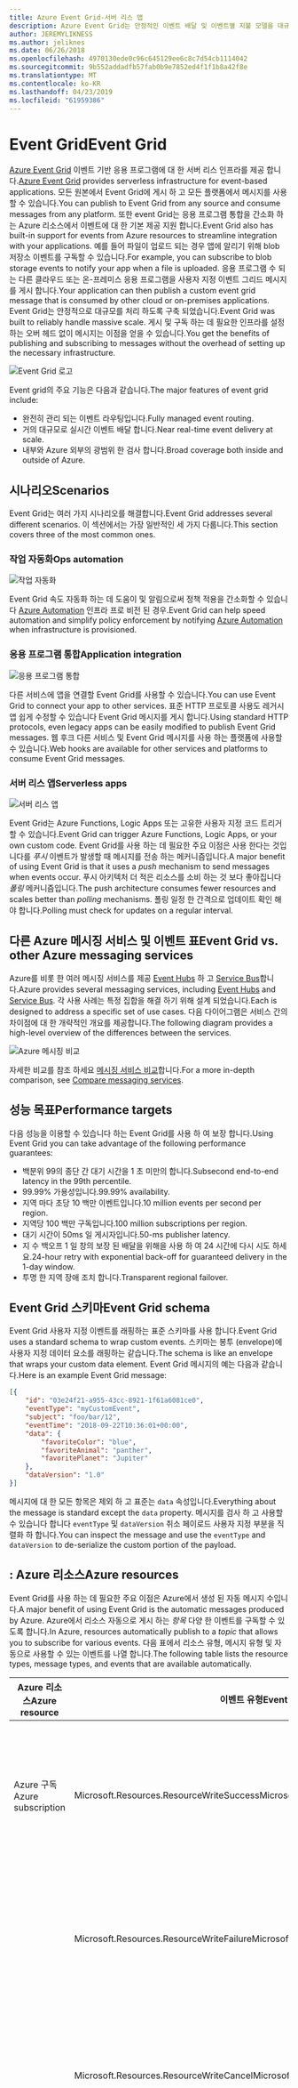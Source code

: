 ```yaml
---
title: Azure Event Grid-서버 리스 앱
description: Azure Event Grid는 안정적인 이벤트 배달 및 이벤트별 지불 모델을 대규모로 라우팅에 대 한 서버 리스 솔루션입니다.
author: JEREMYLIKNESS
ms.author: jeliknes
ms.date: 06/26/2018
ms.openlocfilehash: 4970130ede0c96c645129ee6c8c7d54cb1114042
ms.sourcegitcommit: 9b552addadfb57fab0b9e7852ed4f1f1b8a42f8e
ms.translationtype: MT
ms.contentlocale: ko-KR
ms.lasthandoff: 04/23/2019
ms.locfileid: "61959386"
---
```

# <a name="event-grid"></a><span data-ttu-id="a8062-103">Event Grid</span><span class="sxs-lookup"><span data-stu-id="a8062-103">Event Grid</span></span>

<span data-ttu-id="a8062-104">[Azure Event Grid](/azure/event-grid/overview) 이벤트 기반 응용 프로그램에 대 한 서버 리스 인프라를 제공 합니다.</span><span class="sxs-lookup"><span data-stu-id="a8062-104">[Azure Event Grid](/azure/event-grid/overview) provides serverless infrastructure for event-based applications.</span></span> <span data-ttu-id="a8062-105">모든 원본에서 Event Grid에 게시 하 고 모든 플랫폼에서 메시지를 사용할 수 있습니다.</span><span class="sxs-lookup"><span data-stu-id="a8062-105">You can publish to Event Grid from any source and consume messages from any platform.</span></span> <span data-ttu-id="a8062-106">또한 event Grid는 응용 프로그램 통합을 간소화 하는 Azure 리소스에서 이벤트에 대 한 기본 제공 지원 합니다.</span><span class="sxs-lookup"><span data-stu-id="a8062-106">Event Grid also has built-in support for events from Azure resources to streamline integration with your applications.</span></span> <span data-ttu-id="a8062-107">예를 들어 파일이 업로드 되는 경우 앱에 알리기 위해 blob 저장소 이벤트를 구독할 수 있습니다.</span><span class="sxs-lookup"><span data-stu-id="a8062-107">For example, you can subscribe to blob storage events to notify your app when a file is uploaded.</span></span> <span data-ttu-id="a8062-108">응용 프로그램 수 되는 다른 클라우드 또는 온-프레미스 응용 프로그램을 사용자 지정 이벤트 그리드 메시지를 게시 합니다.</span><span class="sxs-lookup"><span data-stu-id="a8062-108">Your application can then publish a custom event grid message that is consumed by other cloud or on-premises applications.</span></span> <span data-ttu-id="a8062-109">Event Grid는 안정적으로 대규모를 처리 하도록 구축 되었습니다.</span><span class="sxs-lookup"><span data-stu-id="a8062-109">Event Grid was built to reliably handle massive scale.</span></span> <span data-ttu-id="a8062-110">게시 및 구독 하는 데 필요한 인프라를 설정 하는 오버 헤드 없이 메시지는 이점을 얻을 수 있습니다.</span><span class="sxs-lookup"><span data-stu-id="a8062-110">You get the benefits of publishing and subscribing to messages without the overhead of setting up the necessary infrastructure.</span></span>

![Event Grid 로고](./media/event-grid-logo.png)

<span data-ttu-id="a8062-112">Event grid의 주요 기능은 다음과 같습니다.</span><span class="sxs-lookup"><span data-stu-id="a8062-112">The major features of event grid include:</span></span>

* <span data-ttu-id="a8062-113">완전히 관리 되는 이벤트 라우팅입니다.</span><span class="sxs-lookup"><span data-stu-id="a8062-113">Fully managed event routing.</span></span>
* <span data-ttu-id="a8062-114">거의 대규모로 실시간 이벤트 배달 합니다.</span><span class="sxs-lookup"><span data-stu-id="a8062-114">Near real-time event delivery at scale.</span></span>
* <span data-ttu-id="a8062-115">내부와 Azure 외부의 광범위 한 검사 합니다.</span><span class="sxs-lookup"><span data-stu-id="a8062-115">Broad coverage both inside and outside of Azure.</span></span>

## <a name="scenarios"></a><span data-ttu-id="a8062-116">시나리오</span><span class="sxs-lookup"><span data-stu-id="a8062-116">Scenarios</span></span>

<span data-ttu-id="a8062-117">Event Grid는 여러 가지 시나리오를 해결합니다.</span><span class="sxs-lookup"><span data-stu-id="a8062-117">Event Grid addresses several different scenarios.</span></span> <span data-ttu-id="a8062-118">이 섹션에서는 가장 일반적인 세 가지 다룹니다.</span><span class="sxs-lookup"><span data-stu-id="a8062-118">This section covers three of the most common ones.</span></span>

### <a name="ops-automation"></a><span data-ttu-id="a8062-119">작업 자동화</span><span class="sxs-lookup"><span data-stu-id="a8062-119">Ops automation</span></span>

![작업 자동화](./media/ops-automation.png)

<span data-ttu-id="a8062-121">Event Grid 속도 자동화 하는 데 도움이 및 알림으로써 정책 적용을 간소화할 수 있습니다 [Azure Automation](https://docs.microsoft.com/azure/automation) 인프라 프로 비전 된 경우.</span><span class="sxs-lookup"><span data-stu-id="a8062-121">Event Grid can help speed automation and simplify policy enforcement by notifying [Azure Automation](https://docs.microsoft.com/azure/automation) when infrastructure is provisioned.</span></span>

### <a name="application-integration"></a><span data-ttu-id="a8062-122">응용 프로그램 통합</span><span class="sxs-lookup"><span data-stu-id="a8062-122">Application integration</span></span>

![응용 프로그램 통합](./media/app-integration.png)

<span data-ttu-id="a8062-124">다른 서비스에 앱을 연결할 Event Grid를 사용할 수 있습니다.</span><span class="sxs-lookup"><span data-stu-id="a8062-124">You can use Event Grid to connect your app to other services.</span></span> <span data-ttu-id="a8062-125">표준 HTTP 프로토콜 사용도 레거시 앱 쉽게 수정할 수 있습니다 Event Grid 메시지를 게시 합니다.</span><span class="sxs-lookup"><span data-stu-id="a8062-125">Using standard HTTP protocols, even legacy apps can be easily modified to publish Event Grid messages.</span></span> <span data-ttu-id="a8062-126">웹 후크 다른 서비스 및 Event Grid 메시지를 사용 하는 플랫폼에 사용할 수 있습니다.</span><span class="sxs-lookup"><span data-stu-id="a8062-126">Web hooks are available for other services and platforms to consume Event Grid messages.</span></span>

### <a name="serverless-apps"></a><span data-ttu-id="a8062-127">서버 리스 앱</span><span class="sxs-lookup"><span data-stu-id="a8062-127">Serverless apps</span></span>

![서버 리스 앱](./media/serverless-apps.png)

<span data-ttu-id="a8062-129">Event Grid는 Azure Functions, Logic Apps 또는 고유한 사용자 지정 코드 트리거할 수 있습니다.</span><span class="sxs-lookup"><span data-stu-id="a8062-129">Event Grid can trigger Azure Functions, Logic Apps, or your own custom code.</span></span> <span data-ttu-id="a8062-130">Event Grid를 사용 하는 데 필요한 주요 이점은 사용 한다는 것입니다를 *푸시* 이벤트가 발생할 때 메시지를 전송 하는 메커니즘입니다.</span><span class="sxs-lookup"><span data-stu-id="a8062-130">A major benefit of using Event Grid is that it uses a *push* mechanism to send messages when events occur.</span></span> <span data-ttu-id="a8062-131">푸시 아키텍처 더 적은 리소스를 소비 하는 것 보다 좋아집니다 *폴링* 메커니즘입니다.</span><span class="sxs-lookup"><span data-stu-id="a8062-131">The push architecture consumes fewer resources and scales better than *polling* mechanisms.</span></span> <span data-ttu-id="a8062-132">폴링 일정 한 간격으로 업데이트 확인 해야 합니다.</span><span class="sxs-lookup"><span data-stu-id="a8062-132">Polling must check for updates on a regular interval.</span></span>

## <a name="event-grid-vs-other-azure-messaging-services"></a><span data-ttu-id="a8062-133">다른 Azure 메시징 서비스 및 이벤트 표</span><span class="sxs-lookup"><span data-stu-id="a8062-133">Event Grid vs. other Azure messaging services</span></span>

<span data-ttu-id="a8062-134">Azure를 비롯 한 여러 메시징 서비스를 제공 [Event Hubs](https://docs.microsoft.com/azure/event-hubs) 하 고 [Service Bus](https://docs.microsoft.com/azure/service-bus-messaging)합니다.</span><span class="sxs-lookup"><span data-stu-id="a8062-134">Azure provides several messaging services, including [Event Hubs](https://docs.microsoft.com/azure/event-hubs) and [Service Bus](https://docs.microsoft.com/azure/service-bus-messaging).</span></span> <span data-ttu-id="a8062-135">각 사용 사례는 특정 집합을 해결 하기 위해 설계 되었습니다.</span><span class="sxs-lookup"><span data-stu-id="a8062-135">Each is designed to address a specific set of use cases.</span></span> <span data-ttu-id="a8062-136">다음 다이어그램은 서비스 간의 차이점에 대 한 개략적인 개요를 제공합니다.</span><span class="sxs-lookup"><span data-stu-id="a8062-136">The following diagram provides a high-level overview of the differences between the services.</span></span>

![Azure 메시징 비교](./media/azure-messaging-services.png)

<span data-ttu-id="a8062-138">자세한 비교를 참조 하세요 [메시징 서비스 비교](https://docs.microsoft.com/azure/event-grid/compare-messaging-services)합니다.</span><span class="sxs-lookup"><span data-stu-id="a8062-138">For a more in-depth comparison, see [Compare messaging services](https://docs.microsoft.com/azure/event-grid/compare-messaging-services).</span></span>

## <a name="performance-targets"></a><span data-ttu-id="a8062-139">성능 목표</span><span class="sxs-lookup"><span data-stu-id="a8062-139">Performance targets</span></span>

<span data-ttu-id="a8062-140">다음 성능을 이용할 수 있습니다 하는 Event Grid를 사용 하 여 보장 합니다.</span><span class="sxs-lookup"><span data-stu-id="a8062-140">Using Event Grid you can take advantage of the following performance guarantees:</span></span>

* <span data-ttu-id="a8062-141">백분위 99의 종단 간 대기 시간을 1 초 미만의 합니다.</span><span class="sxs-lookup"><span data-stu-id="a8062-141">Subsecond end-to-end latency in the 99th percentile.</span></span>
* <span data-ttu-id="a8062-142">99.99% 가용성입니다.</span><span class="sxs-lookup"><span data-stu-id="a8062-142">99.99% availability.</span></span>
* <span data-ttu-id="a8062-143">지역 마다 초당 10 백만 이벤트입니다.</span><span class="sxs-lookup"><span data-stu-id="a8062-143">10 million events per second per region.</span></span>
* <span data-ttu-id="a8062-144">지역당 100 백만 구독입니다.</span><span class="sxs-lookup"><span data-stu-id="a8062-144">100 million subscriptions per region.</span></span>
* <span data-ttu-id="a8062-145">대기 시간이 50ms 일 게시자입니다.</span><span class="sxs-lookup"><span data-stu-id="a8062-145">50-ms publisher latency.</span></span>
* <span data-ttu-id="a8062-146">지 수 백오프 1 일 창의 보장 된 배달을 위해을 사용 하 여 24 시간에 다시 시도 하세요.</span><span class="sxs-lookup"><span data-stu-id="a8062-146">24-hour retry with exponential back-off for guaranteed delivery in the 1-day window.</span></span>
* <span data-ttu-id="a8062-147">투명 한 지역 장애 조치 합니다.</span><span class="sxs-lookup"><span data-stu-id="a8062-147">Transparent regional failover.</span></span>

## <a name="event-grid-schema"></a><span data-ttu-id="a8062-148">Event Grid 스키마</span><span class="sxs-lookup"><span data-stu-id="a8062-148">Event Grid schema</span></span>

<span data-ttu-id="a8062-149">Event Grid 사용자 지정 이벤트를 래핑하는 표준 스키마를 사용 합니다.</span><span class="sxs-lookup"><span data-stu-id="a8062-149">Event Grid uses a standard schema to wrap custom events.</span></span> <span data-ttu-id="a8062-150">스키마는 봉투 (envelope)에 사용자 지정 데이터 요소를 래핑하는 같습니다.</span><span class="sxs-lookup"><span data-stu-id="a8062-150">The schema is like an envelope that wraps your custom data element.</span></span> <span data-ttu-id="a8062-151">Event Grid 메시지의 예는 다음과 같습니다.</span><span class="sxs-lookup"><span data-stu-id="a8062-151">Here is an example Event Grid message:</span></span>

```json
[{
    "id": "03e24f21-a955-43cc-8921-1f61a6081ce0",
    "eventType": "myCustomEvent",
    "subject": "foo/bar/12",
    "eventTime": "2018-09-22T10:36:01+00:00",
    "data": {
        "favoriteColor": "blue",
        "favoriteAnimal": "panther",
        "favoritePlanet": "Jupiter"
    },
    "dataVersion": "1.0"
}]
```

<span data-ttu-id="a8062-152">메시지에 대 한 모든 항목은 제외 하 고 표준는 `data` 속성입니다.</span><span class="sxs-lookup"><span data-stu-id="a8062-152">Everything about the message is standard except the `data` property.</span></span> <span data-ttu-id="a8062-153">메시지를 검사 하 고 사용할 수 있습니다 합니다 `eventType` 및 `dataVersion` 취소 페이로드 사용자 지정 부분을 직렬화 하 합니다.</span><span class="sxs-lookup"><span data-stu-id="a8062-153">You can inspect the message and use the `eventType` and `dataVersion` to de-serialize the custom portion of the payload.</span></span>

## <a name="azure-resources"></a><span data-ttu-id="a8062-154">: Azure 리소스</span><span class="sxs-lookup"><span data-stu-id="a8062-154">Azure resources</span></span>

<span data-ttu-id="a8062-155">Event Grid를 사용 하는 데 필요한 주요 이점은 Azure에서 생성 된 자동 메시지 수입니다.</span><span class="sxs-lookup"><span data-stu-id="a8062-155">A major benefit of using Event Grid is the automatic messages produced by Azure.</span></span> <span data-ttu-id="a8062-156">Azure에서 리소스 자동으로 게시 하는 *항목* 다양 한 이벤트를 구독할 수 있도록 합니다.</span><span class="sxs-lookup"><span data-stu-id="a8062-156">In Azure, resources automatically publish to a *topic* that allows you to subscribe for various events.</span></span> <span data-ttu-id="a8062-157">다음 표에서 리소스 유형, 메시지 유형 및 자동으로 사용할 수 있는 이벤트를 나열 합니다.</span><span class="sxs-lookup"><span data-stu-id="a8062-157">The following table lists the resource types, message types, and events that are available automatically.</span></span>

| <span data-ttu-id="a8062-158">Azure 리소스</span><span class="sxs-lookup"><span data-stu-id="a8062-158">Azure resource</span></span> | <span data-ttu-id="a8062-159">이벤트 유형</span><span class="sxs-lookup"><span data-stu-id="a8062-159">Event type</span></span> | <span data-ttu-id="a8062-160">설명</span><span class="sxs-lookup"><span data-stu-id="a8062-160">Description</span></span> |
| -------------- | ---------- | ----------- |
| <span data-ttu-id="a8062-161">Azure 구독</span><span class="sxs-lookup"><span data-stu-id="a8062-161">Azure subscription</span></span> | <span data-ttu-id="a8062-162">Microsoft.Resources.ResourceWriteSuccess</span><span class="sxs-lookup"><span data-stu-id="a8062-162">Microsoft.Resources.ResourceWriteSuccess</span></span> | <span data-ttu-id="a8062-163">발생 경우 리소스 만들기 또는 업데이트 작업이 성공 합니다.</span><span class="sxs-lookup"><span data-stu-id="a8062-163">Raised when a resource create or update operation succeeds.</span></span> |
| | <span data-ttu-id="a8062-164">Microsoft.Resources.ResourceWriteFailure</span><span class="sxs-lookup"><span data-stu-id="a8062-164">Microsoft.Resources.ResourceWriteFailure</span></span> | <span data-ttu-id="a8062-165">리소스 만들기 또는 업데이트 작업이 실패할 때 발생 합니다.</span><span class="sxs-lookup"><span data-stu-id="a8062-165">Raised when a resource create or update operation fails.</span></span> |
| | <span data-ttu-id="a8062-166">Microsoft.Resources.ResourceWriteCancel</span><span class="sxs-lookup"><span data-stu-id="a8062-166">Microsoft.Resources.ResourceWriteCancel</span></span> | <span data-ttu-id="a8062-167">발생 리소스 만들기 또는 업데이트 작업이 면 취소 됩니다.</span><span class="sxs-lookup"><span data-stu-id="a8062-167">Raised when a resource create or update operation is canceled.</span></span> |
|  | <span data-ttu-id="a8062-168">Microsoft.Resources.ResourceDeleteSuccess</span><span class="sxs-lookup"><span data-stu-id="a8062-168">Microsoft.Resources.ResourceDeleteSuccess</span></span> | <span data-ttu-id="a8062-169">리소스 삭제 작업이 성공할 때 발생 합니다.</span><span class="sxs-lookup"><span data-stu-id="a8062-169">Raised when a resource delete operation succeeds.</span></span> |
|  | <span data-ttu-id="a8062-170">Microsoft.Resources.ResourceDeleteFailure</span><span class="sxs-lookup"><span data-stu-id="a8062-170">Microsoft.Resources.ResourceDeleteFailure</span></span> | <span data-ttu-id="a8062-171">리소스 삭제 작업이 실패할 때 발생 합니다.</span><span class="sxs-lookup"><span data-stu-id="a8062-171">Raised when a resource delete operation fails.</span></span> |
| | <span data-ttu-id="a8062-172">Microsoft.Resources.ResourceDeleteCancel</span><span class="sxs-lookup"><span data-stu-id="a8062-172">Microsoft.Resources.ResourceDeleteCancel</span></span> | <span data-ttu-id="a8062-173">리소스 삭제 작업이 취소 될 때 발생 합니다.</span><span class="sxs-lookup"><span data-stu-id="a8062-173">Raised when a resource delete operation is canceled.</span></span> <span data-ttu-id="a8062-174">이 이벤트에는 템플릿 배포가 취소 될 때 발생 합니다.</span><span class="sxs-lookup"><span data-stu-id="a8062-174">This event happens when a template deployment is canceled.</span></span> |
| <span data-ttu-id="a8062-175">Blob Storage</span><span class="sxs-lookup"><span data-stu-id="a8062-175">Blob storage</span></span> | <span data-ttu-id="a8062-176">Microsoft.Storage.BlobCreated</span><span class="sxs-lookup"><span data-stu-id="a8062-176">Microsoft.Storage.BlobCreated</span></span> | <span data-ttu-id="a8062-177">Blob을 만들 때 발생 합니다.</span><span class="sxs-lookup"><span data-stu-id="a8062-177">Raised when a blob is created.</span></span> |
| | <span data-ttu-id="a8062-178">Microsoft.Storage.BlobDeleted</span><span class="sxs-lookup"><span data-stu-id="a8062-178">Microsoft.Storage.BlobDeleted</span></span> | <span data-ttu-id="a8062-179">Blob을 삭제할 때 발생 합니다.</span><span class="sxs-lookup"><span data-stu-id="a8062-179">Raised when a blob is deleted.</span></span> |
| <span data-ttu-id="a8062-180">Event hubs</span><span class="sxs-lookup"><span data-stu-id="a8062-180">Event hubs</span></span> | <span data-ttu-id="a8062-181">Microsoft.EventHub.CaptureFileCreated</span><span class="sxs-lookup"><span data-stu-id="a8062-181">Microsoft.EventHub.CaptureFileCreated</span></span> | <span data-ttu-id="a8062-182">캡처 파일을 만들 때 발생 합니다.</span><span class="sxs-lookup"><span data-stu-id="a8062-182">Raised when a capture file is created.</span></span>
| <span data-ttu-id="a8062-183">IoT Hub</span><span class="sxs-lookup"><span data-stu-id="a8062-183">IoT Hub</span></span> | <span data-ttu-id="a8062-184">Microsoft.Devices.DeviceCreated</span><span class="sxs-lookup"><span data-stu-id="a8062-184">Microsoft.Devices.DeviceCreated</span></span> | <span data-ttu-id="a8062-185">IoT hub에 장치를 등록할 때 게시 합니다.</span><span class="sxs-lookup"><span data-stu-id="a8062-185">Published when a device is registered to an IoT hub.</span></span> |
| | <span data-ttu-id="a8062-186">Microsoft.Devices.DeviceDeleted</span><span class="sxs-lookup"><span data-stu-id="a8062-186">Microsoft.Devices.DeviceDeleted</span></span> | <span data-ttu-id="a8062-187">IoT hub에서 장치를 삭제 하는 경우 게시 합니다.</span><span class="sxs-lookup"><span data-stu-id="a8062-187">Published when a device is deleted from an IoT hub.</span></span> |
| <span data-ttu-id="a8062-188">리소스 그룹</span><span class="sxs-lookup"><span data-stu-id="a8062-188">Resource groups</span></span> | <span data-ttu-id="a8062-189">Microsoft.Resources.ResourceWriteSuccess</span><span class="sxs-lookup"><span data-stu-id="a8062-189">Microsoft.Resources.ResourceWriteSuccess</span></span> | <span data-ttu-id="a8062-190">발생 경우 리소스 만들기 또는 업데이트 작업이 성공 합니다.</span><span class="sxs-lookup"><span data-stu-id="a8062-190">Raised when a resource create or update operation succeeds.</span></span> |
| | <span data-ttu-id="a8062-191">Microsoft.Resources.ResourceWriteFailure</span><span class="sxs-lookup"><span data-stu-id="a8062-191">Microsoft.Resources.ResourceWriteFailure</span></span> | <span data-ttu-id="a8062-192">리소스 만들기 또는 업데이트 작업이 실패할 때 발생 합니다.</span><span class="sxs-lookup"><span data-stu-id="a8062-192">Raised when a resource create or update operation fails.</span></span> |
| | <span data-ttu-id="a8062-193">Microsoft.Resources.ResourceWriteCancel</span><span class="sxs-lookup"><span data-stu-id="a8062-193">Microsoft.Resources.ResourceWriteCancel</span></span> | <span data-ttu-id="a8062-194">발생 리소스 만들기 또는 업데이트 작업이 면 취소 됩니다.</span><span class="sxs-lookup"><span data-stu-id="a8062-194">Raised when a resource create or update operation is canceled.</span></span> |
| | <span data-ttu-id="a8062-195">Microsoft.Resources.ResourceDeleteSuccess</span><span class="sxs-lookup"><span data-stu-id="a8062-195">Microsoft.Resources.ResourceDeleteSuccess</span></span> | <span data-ttu-id="a8062-196">리소스 삭제 작업이 성공할 때 발생 합니다.</span><span class="sxs-lookup"><span data-stu-id="a8062-196">Raised when a resource delete operation succeeds.</span></span> |
| | <span data-ttu-id="a8062-197">Microsoft.Resources.ResourceDeleteFailure</span><span class="sxs-lookup"><span data-stu-id="a8062-197">Microsoft.Resources.ResourceDeleteFailure</span></span> | <span data-ttu-id="a8062-198">리소스 삭제 작업이 실패할 때 발생 합니다.</span><span class="sxs-lookup"><span data-stu-id="a8062-198">Raised when a resource delete operation fails.</span></span> |
| | <span data-ttu-id="a8062-199">Microsoft.Resources.ResourceDeleteCancel</span><span class="sxs-lookup"><span data-stu-id="a8062-199">Microsoft.Resources.ResourceDeleteCancel</span></span> | <span data-ttu-id="a8062-200">리소스 삭제 작업이 취소 될 때 발생 합니다.</span><span class="sxs-lookup"><span data-stu-id="a8062-200">Raised when a resource delete operation is canceled.</span></span> <span data-ttu-id="a8062-201">이 이벤트에는 템플릿 배포가 취소 될 때 발생 합니다.</span><span class="sxs-lookup"><span data-stu-id="a8062-201">This event happens when a template deployment is canceled.</span></span> |

<span data-ttu-id="a8062-202">자세한 내용은 [Azure Event Grid 이벤트 스키마](https://docs.microsoft.com/azure/event-grid/event-schema)합니다.</span><span class="sxs-lookup"><span data-stu-id="a8062-202">For more information, see [Azure Event Grid event schema](https://docs.microsoft.com/azure/event-grid/event-schema).</span></span>

<span data-ttu-id="a8062-203">Event Grid의 하나라도 온-프레미스를 실행 하는 응용 프로그램에서에서 액세스할 수 있습니다.</span><span class="sxs-lookup"><span data-stu-id="a8062-203">You can access Event Grid from any type of application, even one that runs on-premises.</span></span>

## <a name="conclusion"></a><span data-ttu-id="a8062-204">결론</span><span class="sxs-lookup"><span data-stu-id="a8062-204">Conclusion</span></span>

<span data-ttu-id="a8062-205">이 장에서 Azure Functions, Logic Apps 및 Event Grid의 구성 된 Azure 서버 리스 플랫폼에 대해 알아보았습니다.</span><span class="sxs-lookup"><span data-stu-id="a8062-205">In this chapter you learned about the Azure serverless platform that is composed of Azure Functions, Logic Apps, and Event Grid.</span></span> <span data-ttu-id="a8062-206">이러한 리소스를 사용 하 여 완전히 서버 리스 앱 아키텍처를 빌드할 수도 있고 온-프레미스 서버 및 다른 클라우드 리소스와 상호 작용 하는 하이브리드 솔루션을 만들 수 있습니다.</span><span class="sxs-lookup"><span data-stu-id="a8062-206">You can use these resources to build an entirely serverless app architecture, or create a hybrid solution that interacts with other cloud resources and on-premises servers.</span></span> <span data-ttu-id="a8062-207">같은 서버 리스 데이터 플랫폼을 통해 결합 [Azure SQL](https://docs.microsoft.com/azure/sql-database) 또는 [CosmosDB](https://docs.microsoft.com/azure/cosmos-db/introduction), 완전히 관리 되는 클라우드 네이티브 응용 프로그램을 빌드할 수 있습니다.</span><span class="sxs-lookup"><span data-stu-id="a8062-207">Combined with a serverless data platform such as [Azure SQL](https://docs.microsoft.com/azure/sql-database) or [CosmosDB](https://docs.microsoft.com/azure/cosmos-db/introduction), you can build fully managed cloud native applications.</span></span>

## <a name="recommended-resources"></a><span data-ttu-id="a8062-208">권장 되는 리소스</span><span class="sxs-lookup"><span data-stu-id="a8062-208">Recommended resources</span></span>

* [<span data-ttu-id="a8062-209">App service 계획</span><span class="sxs-lookup"><span data-stu-id="a8062-209">App service plans</span></span>](https://docs.microsoft.com/azure/app-service/azure-web-sites-web-hosting-plans-in-depth-overview)
* [<span data-ttu-id="a8062-210">Application Insights</span><span class="sxs-lookup"><span data-stu-id="a8062-210">Application Insights</span></span>](https://docs.microsoft.com/azure/application-insights)
* [<span data-ttu-id="a8062-211">Application Insights 분석</span><span class="sxs-lookup"><span data-stu-id="a8062-211">Application Insights Analytics</span></span>](https://docs.microsoft.com/azure/application-insights/app-insights-analytics)
* [<span data-ttu-id="a8062-212">Azure: 서버 리스 Azure Functions를 사용 하 여 클라우드로 앱 가져오기</span><span class="sxs-lookup"><span data-stu-id="a8062-212">Azure: Bring your app to the cloud with serverless Azure Functions</span></span>](https://channel9.msdn.com/events/Connect/2017/E102)
* [<span data-ttu-id="a8062-213">Azure Event Grid</span><span class="sxs-lookup"><span data-stu-id="a8062-213">Azure Event Grid</span></span>](https://docs.microsoft.com/azure/event-grid/overview)
* [<span data-ttu-id="a8062-214">Azure Event Grid 이벤트 스키마</span><span class="sxs-lookup"><span data-stu-id="a8062-214">Azure Event Grid event schema</span></span>](https://docs.microsoft.com/azure/event-grid/event-schema)
* [<span data-ttu-id="a8062-215">Azure Event Hubs</span><span class="sxs-lookup"><span data-stu-id="a8062-215">Azure Event Hubs</span></span>](https://docs.microsoft.com/azure/event-hubs)
* [<span data-ttu-id="a8062-216">Azure Functions 설명서</span><span class="sxs-lookup"><span data-stu-id="a8062-216">Azure Functions documentation</span></span>](https://docs.microsoft.com/azure/azure-functions)
* [<span data-ttu-id="a8062-217">Azure Functions 트리거 및 바인딩 개념</span><span class="sxs-lookup"><span data-stu-id="a8062-217">Azure Functions triggers and bindings concepts</span></span>](https://docs.microsoft.com/azure/azure-functions/functions-triggers-bindings)
* [<span data-ttu-id="a8062-218">Azure Logic Apps</span><span class="sxs-lookup"><span data-stu-id="a8062-218">Azure Logic Apps</span></span>](https://docs.microsoft.com/azure/logic-apps)
* [<span data-ttu-id="a8062-219">Azure Service Bus</span><span class="sxs-lookup"><span data-stu-id="a8062-219">Azure Service Bus</span></span>](https://docs.microsoft.com/azure/service-bus-messaging)
* [<span data-ttu-id="a8062-220">Azure Table Storage</span><span class="sxs-lookup"><span data-stu-id="a8062-220">Azure Table Storage</span></span>](https://docs.microsoft.com/azure/cosmos-db/table-storage-overview)
* [<span data-ttu-id="a8062-221">1.x와 2.x 비교 함수</span><span class="sxs-lookup"><span data-stu-id="a8062-221">Compare functions 1.x and 2.x</span></span>](https://docs.microsoft.com/azure/azure-functions/functions-versions)
* [<span data-ttu-id="a8062-222">Azure 온-프레미스 데이터 게이트웨이 사용 하 여 온-프레미스 데이터 원본에 연결</span><span class="sxs-lookup"><span data-stu-id="a8062-222">Connecting to on-premises data sources with Azure On-premises Data Gateway</span></span>](https://docs.microsoft.com/azure/analysis-services/analysis-services-gateway)
* [<span data-ttu-id="a8062-223">Azure portal에서 첫 번째 함수 만들기</span><span class="sxs-lookup"><span data-stu-id="a8062-223">Create your first function in the Azure portal</span></span>](https://docs.microsoft.com/azure/azure-functions/functions-create-first-azure-function)
* [<span data-ttu-id="a8062-224">Azure CLI를 사용 하 여 첫 번째 함수 만들기</span><span class="sxs-lookup"><span data-stu-id="a8062-224">Create your first function using the Azure CLI</span></span>](https://docs.microsoft.com/azure/azure-functions/functions-create-first-azure-function-azure-cli)
* [<span data-ttu-id="a8062-225">Visual Studio를 사용 하 여 첫 번째 함수 만들기</span><span class="sxs-lookup"><span data-stu-id="a8062-225">Create your first function using Visual Studio</span></span>](https://docs.microsoft.com/azure/azure-functions/functions-create-your-first-function-visual-studio)
* [<span data-ttu-id="a8062-226">지원 되는 언어 기능</span><span class="sxs-lookup"><span data-stu-id="a8062-226">Functions supported languages</span></span>](https://docs.microsoft.com/azure/azure-functions/supported-languages)
* [<span data-ttu-id="a8062-227">Azure Functions 모니터링</span><span class="sxs-lookup"><span data-stu-id="a8062-227">Monitor Azure Functions</span></span>](https://docs.microsoft.com/azure/azure-functions/functions-monitoring)
* [<span data-ttu-id="a8062-228">Azure Functions 프록시 사용</span><span class="sxs-lookup"><span data-stu-id="a8062-228">Work with Azure Functions Proxies</span></span>](https://docs.microsoft.com/azure/azure-functions/functions-proxies)

>[!div class="step-by-step"]
><span data-ttu-id="a8062-229">[이전](logic-apps.md)
>[다음](durable-azure-functions.md)</span><span class="sxs-lookup"><span data-stu-id="a8062-229">[Previous](logic-apps.md)
[Next](durable-azure-functions.md)</span></span>
